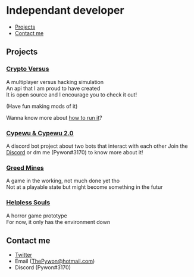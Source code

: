 # Independant developer

* [Projects](#projects)
* [Contact me](#contact-me)

## Projects

### [Crypto Versus](https://github.com/ProtagonistsWasTaken/crypto_versus)

A multiplayer versus hacking simulation  
An api that I am proud to have created  
It is open source and I encourage you to check it out!

(Have fun making mods of it)

Wanna know more about [how to run it](https://github.com/ProtagonistsWasTaken/crypto_versus#how-to-run)?

### [Cypewu & Cypewu 2.0](https://discord.gg/ZZDMjpyQjk)

A discord bot project about two bots that interact with each other
Join the [Discord](https://discord.gg/ZZDMjpyQjk) or dm me (Pywon#3170) to know more about it!

### [Greed Mines](https://pywon.itch.io/beta)

A game in the working, not much done yet tho  
Not at a playable state but might become something in the futur

### [Helpless Souls](https://pywon.itch.io/helpless-souls)

A horror game prototype  
For now, it only has the environment down

## Contact me

* [Twitter](https://twitter.com/Pywon1)
* Email (ThePywon@hotmail.com)
* Discord (Pywon#3170)
